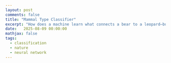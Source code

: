 ```yaml
---
layout: post
comments: false
title: "Mammal Type Classifier"
excerpt: "How does a machine learn what connects a bear to a leopard—but not a zebra?"
date:   2025-08-09 00:00:00
mathjax: false
tags: 
  - classification
  - nature
  - neural network
---
```


